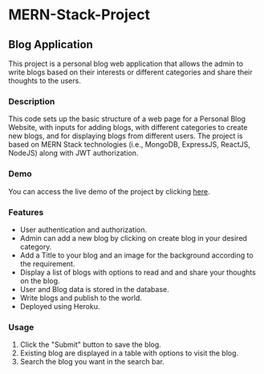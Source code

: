 # MERN-Stack-Project
## Blog Application 

This project is a personal blog web application that allows the admin to write blogs based on their interests or different categories and share their thoughts to the users.

### Description

This code sets up the basic structure of a web page for a Personal Blog Website, with inputs for adding blogs, with different categories to create new blogs, and for displaying blogs from different users. The project is based on MERN Stack technologies (i.e., MongoDB, ExpressJS, ReactJS, NodeJS) along with JWT authorization. 

### Demo

You can access the live demo of the project by clicking [here](https://boulevard-blog.onrender.com/).

### Features

- User authentication and authorization.
- Admin can add a new blog by clicking on create blog in your desired category.
- Add a Title to your blog and an image for the background according to the requirement.
- Display a list of blogs with options to read and and share your thoughts on the blog.
- User and Blog data is stored in the database.
- Write blogs and publish to the world.
- Deployed using Heroku.
  
### Usage

1. Click the "Submit" button to save the blog.
2. Existing blog are displayed in a table with options to visit the blog.
3. Search the blog you want in the search bar.
